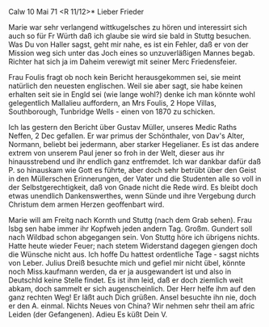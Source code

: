  Calw 10 Mai 71
 <R 11/12>*
Lieber Frieder

Marie war sehr verlangend wittkugelsches zu hören und interessirt sich auch so für Fr Würth daß ich glaube sie wird sie bald in Stuttg besuchen. Was Du von Haller sagst, geht mir nahe, es ist ein Fehler, daß er von der Mission weg sich unter das Joch eines so unzuverläßigen Mannes begab. Richter hat sich ja im Daheim verewigt mit seiner Merc Friedensfeier.

Frau Foulis fragt ob noch kein Bericht herausgekommen sei, sie meint natürlich den neuesten englischen. Weil sie aber sagt, sie habe keinen erhalten seit sie in Engld sei (wie lange wohl?) denke ich man könnte wohl gelegentlich Mallalieu auffordern, an Mrs Foulis, 2 Hope Villas, Southborough, Tunbridge Wells - einen von 1870 zu schicken.

Ich las gestern den Bericht über Gustav Müller, unseres Medic Raths Neffen, 2 Dec gefallen. Er war primus der Schönthaler, von Dav's Alter, Normann, beliebt bei jedermann, aber starker Hegelianer. Es ist das andere extrem von unserem Paul jener so froh in der Welt, dieser aus ihr hinausstrebend und ihr endlich ganz entfremdet. Ich war dankbar dafür daß P. so hinauskam wie Gott es führte, aber doch sehr betrübt über den Geist in den Müllerschen Erinnerungen, der Vater und die Studenten alle so voll in der Selbstgerechtigkeit, daß von Gnade nicht die Rede wird. Es bleibt doch etwas unendlich Dankenswerthes, wenn Sünde und ihre Vergebung durch Christum dem armen Herzen geoffenbart wird.

Marie will am Freitg nach Kornth und Stuttg (nach dem Grab sehen). Frau Isbg sen habe immer ihr Kopfweh jeden andern Tag. Großm. Gundert soll nach Wildbad schon abgegangen sein. Von Stuttg höre ich übrigens nichts. 
Hatte heute wieder Feuer; nach stetem Widerstand dagegen giengen doch die Wünsche nicht aus. Ich hoffe Du hattest ordentliche Tage - sagst nichts von Leber. Julius Dreiß besuchte mich und gefiel mir nicht übel, könnte noch Miss.kaufmann werden, da er ja ausgewandert ist und also in Deutschld keine Stelle findet. Es ist ihm leid, daß er doch ziemlich weit abkam, doch sammelt er sich augenscheinlich. Der Herr helfe ihm auf den ganz rechten Weg! Er läßt auch Dich grüßen. Ansel besuchte ihn nie, doch er den A. einmal. 
Nichts Neues von China? Wir nehmen sehr theil am afric Leiden (der Gefangenen). Adieu Es küßt
 Dein V.
